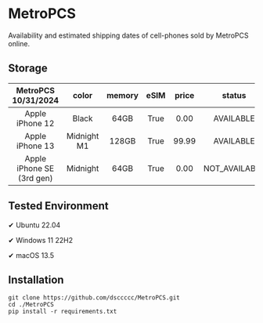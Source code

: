 # MetroPCS
Availability and estimated shipping dates of cell-phones sold by MetroPCS online.
## Storage
|MetroPCS 10/31/2024|color|memory|eSIM|price|status|shipping from|shipping to|
|:--:|:--:|:--:|:--:|:--:|:--:|:--:|:--:|
|Apple iPhone 12|Black|64GB|True|0.00|AVAILABLE|10/30/2024|11/04/2024|
|Apple iPhone 13|Midnight M1|128GB|True|99.99|AVAILABLE|10/30/2024|11/04/2024|
|Apple iPhone SE (3rd gen)|Midnight|64GB|True|0.00|NOT_AVAILABLE|11/06/2024|11/12/2024|

## Tested Environment
✔ Ubuntu 22.04

✔ Windows 11 22H2

✔ macOS 13.5
## Installation
```
git clone https://github.com/dsccccc/MetroPCS.git
cd ./MetroPCS
pip install -r requirements.txt
```
